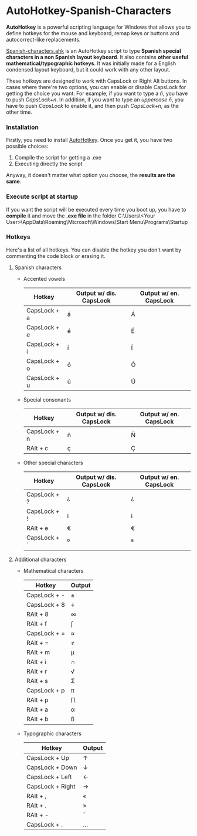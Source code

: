 # AutoHotkey-Spanish-Characters

**AutoHotkey** is a powerful scripting language for Windows that allows you to define hotkeys for the mouse and keyboard, remap keys or buttons and autocorrect-like replacements.

[Spanish-characters.ahk](https://github.com/gmm96/AutoHotkey-Spanish-Characters/blob/master/Spanish-characters.ahk) is an AutoHotkey script to type **Spanish special characters in a non Spanish layout keyboard**. It also contains **other useful mathematical/typographic hotkeys**. It was initially made for a English condensed layout keyboard, but it could work with any other layout.

These hotkeys are designed to work with CapsLock or Right Alt buttons. In cases where there're two options, you can enable or disable CapsLock for getting the choice you want. For example, if you want to type a *ñ*, you have to push *CapsLock+n*. In addition, if you want to type an *uppercase ñ*, you have to push *CapsLock* to enable it, and then push *CapsLock+n*, as the other time.

### Installation
Firstly, you need to install [AutoHotkey](https://autohotkey.com/). Once you get it, you have two possible choices:

1. Compile the script for getting a .exe
2. Executing directly the script

Anyway, it doesn't matter what option you choose, the **results are the same**.

### Execute script at startup
If you want the script will be executed every time you boot up, you have to **compile** it and move the **.exe file** in the folder C:\Users\\\<Your User>\AppData\Roaming\Microsoft\Windows\Start Menu\Programs\Startup

### Hotkeys
Here's a list of all hotkeys. You can disable the hotkey you don't want by commenting the code block or erasing it.

1. Spanish characters
    - Accented vowels
        
        Hotkey | Output w/ dis. CapsLock | Output w/ en. CapsLock
        ------------ | ------------- | --------------
        CapsLock + a | á | Á 
        CapsLock + e | é | É
        CapsLock + i | í | Í
        CapsLock + o | ó | Ó
        CapsLock + u | ú | Ú
    
    - Special consonants
        
        Hotkey | Output w/ dis. CapsLock | Output w/ en. CapsLock
        ------------ | ------------- | --------------
        CapsLock  +  n | ñ | Ñ
        RAlt + c | ç | Ç
    
    - Other special characters
        
        Hotkey | Output w/ dis. CapsLock | Output w/ en. CapsLock
        ------------ | ------------- | --------------
        CapsLock + ? | ¿ | ¿
        CapsLock + ! | ¡ | ¡
        RAlt + e | € | €
        CapsLock + ` | º | ª

2. Additional characters
    
    - Mathematical characters
        
        Hotkey | Output
        ------------ | -------------
        CapsLock \+ \- | ±
        CapsLock + 8 | ÷
        RAlt + 8 | ∞
        RAlt + f | ∫
        CapsLock + = | ≈
        RAlt + = | ≠
        RAlt + m | µ
        RAlt + i | ∩
        RAlt + r | √
        RAlt + s | Σ
        CapsLock + p | π
        RAlt + p | ∏
        RAlt + a | α
        RAlt + b | ß
    
    - Typographic characters
        
        Hotkey | Output
        ------------ | -------------
        CapsLock + Up | ↑
        CapsLock + Down | ↓
        CapsLock + Left | ←
        CapsLock + Right | →
        RAlt + , | «
        RAlt + . | »
        RAlt \+ \- | ¯
        CapsLock + . | …
